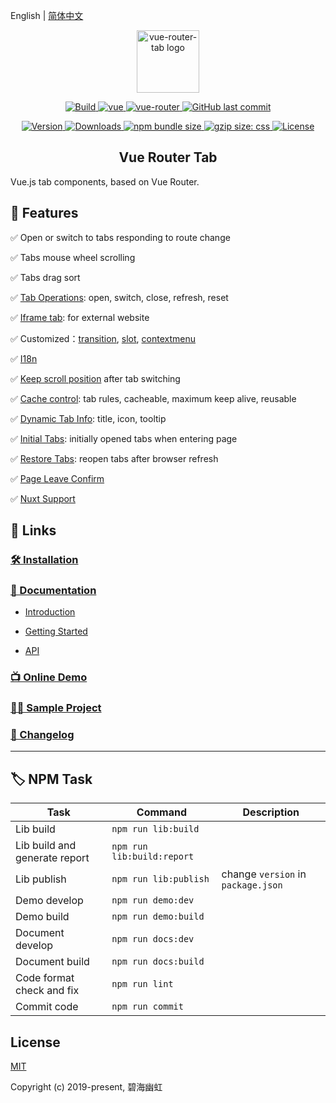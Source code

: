 English | [简体中文](README.zh.md)

<p align="center">
  <a href="https://tenrok.github.io/vue-router-tab/" target="_blank" rel="noopener noreferrer">
    <img width="100" src="public/img/logo.png" alt="vue-router-tab logo">
  </a>
</p>

<p align="center">
  <a target="_blank" href="https://www.travis-ci.org/bhuh12/vue-router-tab">
    <img src="https://www.travis-ci.org/bhuh12/vue-router-tab.svg" alt="Build">
  </a>

  <a href="https://github.com/vuejs/vue">
    <img src="https://img.shields.io/badge/vue-2.7.14-brightgreen.svg" alt="vue">
  </a>

  <a href="https://github.com/vuejs/vue-router">
    <img src="https://img.shields.io/badge/vue--router-3.5.2-brightgreen.svg" alt="vue-router">
  </a>

  <a target="_blank" href="https://github.com/tenrok/vue-router-tab">
    <img alt="GitHub last commit" src="https://img.shields.io/github/last-commit/tenrok/vue-router-tab.svg">
  </a>
</p>

<p align="center">
  <a target="_blank" href="https://www.npmjs.com/package/@tenrok/vue-router-tab">
    <img src="https://img.shields.io/npm/v/@tenrok/vue-router-tab.svg" alt="Version">
  </a>

  <a target="_blank" href="https://npmcharts.com/compare/@tenrok/vue-router-tab?minimal=true">
    <img src="https://img.shields.io/npm/dm/@tenrok/vue-router-tab.svg" alt="Downloads">
  </a>

  <a target="_blank" href="https://www.npmjs.com/package/@tenrok/vue-router-tab">
    <img alt="npm bundle size" src="https://img.shields.io/bundlephobia/minzip/@tenrok/vue-router-tab.svg?label=gzip:JS">
  </a>

  <a target="_blank" href="https://www.npmjs.com/package/@tenrok/vue-router-tab">
    <img alt="gzip size: css" src="http://img.badgesize.io/https://unpkg.com/@tenrok/vue-router-tab/dist/lib/vue-router-tab.css?compression=gzip&label=gzip:CSS">
  </a>
  
  <a target="_blank" href="https://github.com/tenrok/vue-router-tab/blob/main/LICENSE">
    <img src="https://img.shields.io/npm/l/@tenrok/vue-router-tab.svg" alt="License">
  </a>
</p>

<h2 align="center">Vue Router Tab</h2>

Vue.js tab components, based on Vue Router.

## 📌 Features

✅ Open or switch to tabs responding to route change

✅ Tabs mouse wheel scrolling

✅ Tabs drag sort

✅ [Tab Operations](https://tenrok.github.io/vue-router-tab/guide/essentials/operate.html): open, switch, close, refresh, reset

✅ [Iframe tab](https://tenrok.github.io/vue-router-tab/guide/essentials/iframe.html): for external website

✅ Customized：[transition](https://tenrok.github.io/vue-router-tab/guide/custom/transition.html), [slot](https://tenrok.github.io/vue-router-tab/guide/custom/slot.html), [contextmenu](https://tenrok.github.io/vue-router-tab/guide/custom/contextmenu.html)

✅ [I18n](https://tenrok.github.io/vue-router-tab/guide/custom/i18n.html)

✅ [Keep scroll position](https://tenrok.github.io/vue-router-tab/guide/custom/scroll.html) after tab switching

✅ [Cache control](https://tenrok.github.io/vue-router-tab/guide/advanced/cache.html): tab rules, cacheable, maximum keep alive, reusable

✅ [Dynamic Tab Info](https://tenrok.github.io/vue-router-tab/guide/advanced/dynamic-tab-info.html): title, icon, tooltip

✅ [Initial Tabs](https://tenrok.github.io/vue-router-tab/guide/advanced/initial-tabs.html): initially opened tabs when entering page

✅ [Restore Tabs](https://tenrok.github.io/vue-router-tab/guide/advanced/restore.html): reopen tabs after browser refresh

✅ [Page Leave Confirm](https://tenrok.github.io/vue-router-tab/guide/advanced/page-leave.html)

✅ [Nuxt Support](https://tenrok.github.io/vue-router-tab/guide/essentials/nuxt.html)

## 🔗 Links

### [🛠 Installation](https://tenrok.github.io/vue-router-tab/guide/essentials/installation.html)

### [📝 Documentation](https://tenrok.github.io/vue-router-tab/)

- [Introduction](https://tenrok.github.io/vue-router-tab/guide/)

- [Getting Started](https://tenrok.github.io/vue-router-tab/guide/essentials/)

- [API](https://tenrok.github.io/vue-router-tab/api/)

### [📺 Online Demo](https://tenrok.github.io/vue-router-tab/demo/)

### [👨‍💻 Sample Project](https://github.com/bhuh12/router-tab-sample)

### [📃 Changelog](https://tenrok.github.io/vue-router-tab/guide/changelog.html)

---

## 🏷 NPM Task

| Task                          | Command                    | Description                        |
| ----------------------------- | -------------------------- | ---------------------------------- |
| Lib build                     | `npm run lib:build`        |                                    |
| Lib build and generate report | `npm run lib:build:report` |                                    |
| Lib publish                   | `npm run lib:publish`      | change `version` in `package.json` |
| Demo develop                  | `npm run demo:dev`         |                                    |
| Demo build                    | `npm run demo:build`       |                                    |
| Document develop              | `npm run docs:dev`         |                                    |
| Document build                | `npm run docs:build`       |                                    |
| Code format check and fix     | `npm run lint`             |                                    |
| Commit code                   | `npm run commit`           |                                    |

## License

[MIT](http://opensource.org/licenses/MIT)

Copyright (c) 2019-present, 碧海幽虹
